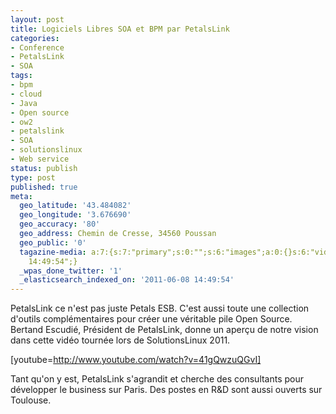 ```yaml
---
layout: post
title: Logiciels Libres SOA et BPM par PetalsLink
categories:
- Conference
- PetalsLink
- SOA
tags:
- bpm
- cloud
- Java
- Open source
- ow2
- petalslink
- SOA
- solutionslinux
- Web service
status: publish
type: post
published: true
meta:
  geo_latitude: '43.484082'
  geo_longitude: '3.676690'
  geo_accuracy: '80'
  geo_address: Chemin de Cresse, 34560 Poussan
  geo_public: '0'
  tagazine-media: a:7:{s:7:"primary";s:0:"";s:6:"images";a:0:{}s:6:"videos";a:0:{}s:11:"image_count";s:1:"0";s:6:"author";s:7:"3303881";s:7:"blog_id";s:7:"3069558";s:9:"mod_stamp";s:19:"2011-06-08
    14:49:54";}
  _wpas_done_twitter: '1'
  _elasticsearch_indexed_on: '2011-06-08 14:49:54'
---
```

PetalsLink ce n'est pas juste Petals ESB. C'est aussi toute une collection d'outils complémentaires pour créer une véritable pile Open Source. Bertand Escudié, Président de PetalsLink, donne un aperçu de notre vision dans cette vidéo tournée lors de SolutionsLinux 2011.

[youtube=http://www.youtube.com/watch?v=41gQwzuQGvI]

Tant qu'on y est, PetalsLink s'agrandit et cherche des consultants pour développer le business sur Paris. Des postes en R&amp;D sont aussi ouverts sur Toulouse.
